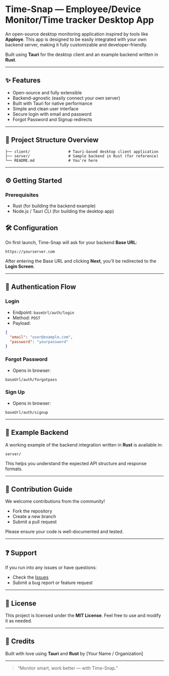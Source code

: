 # Time-Snap — Employee/Device Monitor/Time tracker Desktop App

An open-source desktop monitoring application inspired by tools like **Apploye**. This app is designed to be easily integrated with your own backend server, making it fully customizable and developer-friendly.

Built using **Tauri** for the desktop client and an example backend written in **Rust**.

---

## ✨ Features

* Open-source and fully extensible
* Backend-agnostic (easily connect your own server)
* Built with Tauri for native performance
* Simple and clean user interface
* Secure login with email and password
* Forgot Password and Signup redirects

---

## 📁 Project Structure Overview

```
├── client/                 # Tauri-based desktop client application
├── server/                 # Sample backend in Rust (for reference)
└── README.md               # You're here
```

---

## ⚙️ Getting Started

### Prerequisites

* Rust (for building the backend example)
* Node.js / Tauri CLI (for building the desktop app)


## 🛠️ Configuration

On first launch, Time-Snap will ask for your backend **Base URL**:

```
https://yourserver.com
```

After entering the Base URL and clicking **Next**, you'll be redirected to the **Login Screen**.

---

## 🔑 Authentication Flow

### Login

* Endpoint: `baseUrl/auth/login`
* Method: `POST`
* Payload:

```json
{
  "email": "user@example.com",
  "password": "yourpassword"
}
```

### Forgot Password

* Opens in browser:

```
baseUrl/auth/forgotpass
```

### Sign Up

* Opens in browser:

```
baseUrl/auth/signup
```

---

## 🚀 Example Backend

A working example of the backend integration written in **Rust** is available in:

```
server/
```

This helps you understand the expected API structure and response formats.

---

## 🚧 Contribution Guide

We welcome contributions from the community!

* Fork the repository
* Create a new branch
* Submit a pull request

Please ensure your code is well-documented and tested.

---

## ❓ Support

If you run into any issues or have questions:

* Check the [Issues](https://github.com/your-username/time-snap/issues)
* Submit a bug report or feature request

---

## 🌟 License

This project is licensed under the **MIT License**. Feel free to use and modify it as needed.

---

## 📍 Credits

Built with love using **Tauri** and **Rust** by \[Your Name / Organization]

---

> “Monitor smart, work better — with Time-Snap.”
